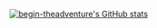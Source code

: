[![begin-theadventure's GitHub stats](https://github-readme-stats.vercel.app/api?username=begin-theadventure&show_icons=true&theme=react)](https://github.com/begin-theadventure)
